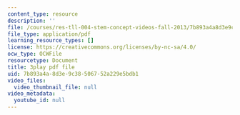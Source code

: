 ```yaml
---
content_type: resource
description: ''
file: /courses/res-tll-004-stem-concept-videos-fall-2013/7b893a4a8d3e9c38506752a229e5bdb1_JrlZSfRM-IY.pdf
file_type: application/pdf
learning_resource_types: []
license: https://creativecommons.org/licenses/by-nc-sa/4.0/
ocw_type: OCWFile
resourcetype: Document
title: 3play pdf file
uid: 7b893a4a-8d3e-9c38-5067-52a229e5bdb1
video_files:
  video_thumbnail_file: null
video_metadata:
  youtube_id: null
---
```

